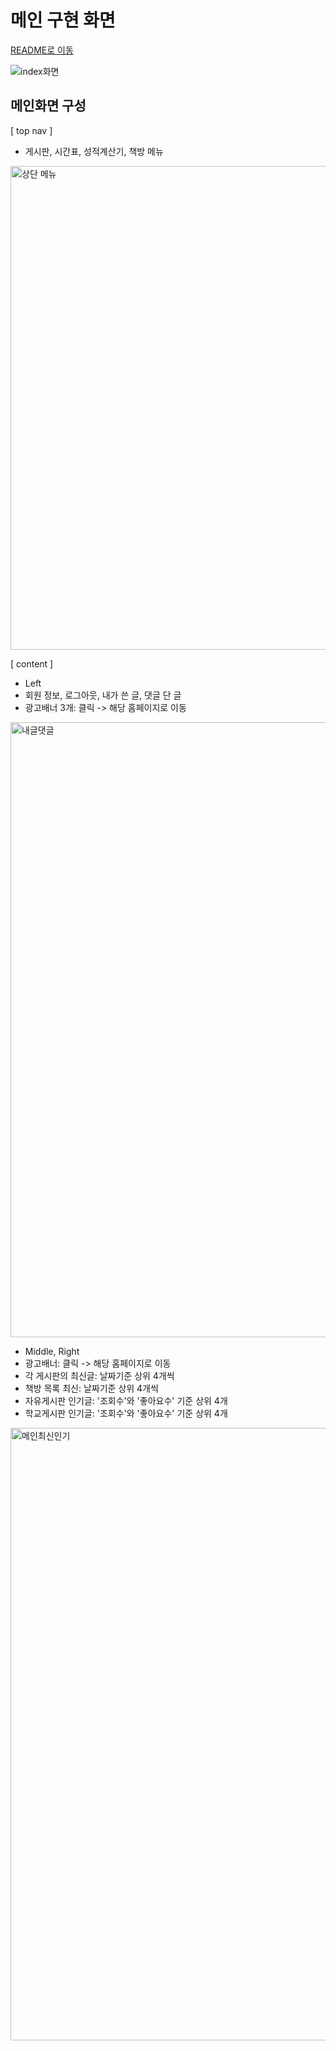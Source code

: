 # 메인 구현 화면

[README로 이동](../../README.md)

![index화면](https://user-images.githubusercontent.com/78437105/126278196-87d32281-9cbd-4f49-9501-9b6b98ec1ac9.jpg)

## 메인화면 구성
[ top nav ]
- 게시판, 시간표, 성적계산기, 책방 메뉴
<img width="774" alt="상단 메뉴" src="https://user-images.githubusercontent.com/78437105/126278226-1f9dbb1f-1e4b-48ea-a7b3-d2af0cba22db.png">

[ content ]
- Left
 - 회원 정보, 로그아웃, 내가 쓴 글, 댓글 단 글
 - 광고배너 3개: 클릭 -> 해당 홈페이지로 이동
<img width="984" alt="내글댓글" src="https://user-images.githubusercontent.com/78437105/126278237-6c614b44-c32b-4a07-8aab-328def1c3d3c.png">

- Middle, Right
 - 광고배너: 클릭 -> 해당 홈페이지로 이동
 - 각 게시판의 최신글: 날짜기준 상위 4개씩
 - 책방 목록 최신: 날짜기준 상위 4개씩
 - 자유게시판 인기글: '조회수'와 '좋아요수' 기준 상위 4개
 - 학교게시판 인기글: '조회수'와 '좋아요수' 기준 상위 4개
<img width="980" alt="메인최신인기" src="https://user-images.githubusercontent.com/78437105/126278260-553046f8-8e24-48c8-b325-cee4eb39b1ba.png">

